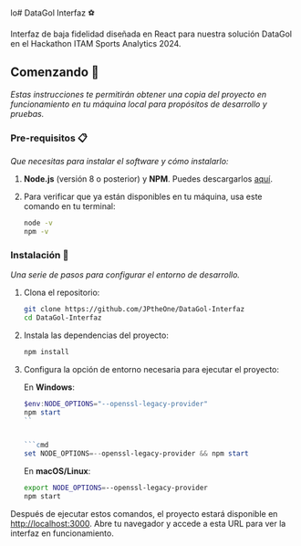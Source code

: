 lo# DataGol Interfaz ⚽

Interfaz de baja fidelidad diseñada en React para nuestra solución DataGol en el Hackathon ITAM Sports Analytics 2024. 

## Comenzando 🚀

_Estas instrucciones te permitirán obtener una copia del proyecto en funcionamiento en tu máquina local para propósitos de desarrollo y pruebas._


### Pre-requisitos 📋

_Que necesitas para instalar el software y cómo instalarlo:_

1. **Node.js** (versión 8 o posterior) y **NPM**. Puedes descargarlos [aquí](https://nodejs.org/). 
2. Para verificar que ya están disponibles en tu máquina, usa este comando en tu terminal:

    ```bash
    node -v
    npm -v
    ```

### Instalación 🔧

_Una serie de pasos para configurar el entorno de desarrollo._

1. Clona el repositorio:

    ```bash
    git clone https://github.com/JPtheOne/DataGol-Interfaz
    cd DataGol-Interfaz
    ```

2. Instala las dependencias del proyecto:

    ```bash
    npm install
    ```

3. Configura la opción de entorno necesaria para ejecutar el proyecto:

    En **Windows**:

    ```powershell
    $env:NODE_OPTIONS="--openssl-legacy-provider"
    npm start
    ``


    ```cmd
    set NODE_OPTIONS=--openssl-legacy-provider && npm start
    ```

    En **macOS/Linux**:

    ```bash
    export NODE_OPTIONS=--openssl-legacy-provider
    npm start
    ```



Después de ejecutar estos comandos, el proyecto estará disponible en [http://localhost:3000](http://localhost:3000). Abre tu navegador y accede a esta URL para ver la interfaz en funcionamiento.


